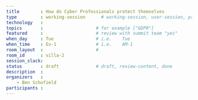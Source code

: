 ```yaml
---
title        : How do Cyber Professionals protect themselves
type         : working-session      # working-session, user-session, product-session
technology   :
topics       :                    # for example ["GDPR"]
featured     :                    # review with summit team "yes"
when_day     : Tue                # i.e.    Tue
when_time    : Ev-1               # i.e.    AM-1
room_layout  :                    #
room_id      : villa-2
session_slack: 
status       : draft              # draft, review-content, done
description  :
organizers   :
    - Ben Schofield
participants :
---
```



<!--(add intro)

## WHY

(...)

## What

(...)

## Outcomes

(...)

## References

(...)


## Previous-->
